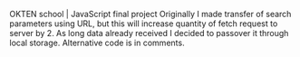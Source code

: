 OKTEN school | JavaScript final project
Originally I made transfer of search parameters using URL, but this will increase quantity of fetch request to server by 2. As long data already received I decided to passover it  through local storage. Alternative code is in comments.
